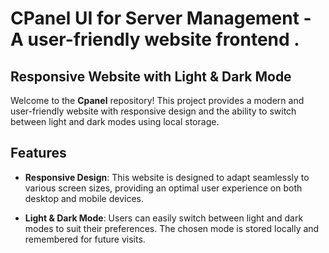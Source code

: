 

# CPanel UI for Server Management - A user-friendly website frontend .

## Responsive Website with Light & Dark Mode

Welcome to the **Cpanel** repository! This project provides a modern and user-friendly website with responsive design and the ability to switch between light and dark modes using local storage.


## Features

- **Responsive Design**: This website is designed to adapt seamlessly to various screen sizes, providing an optimal user experience on both desktop and mobile devices.

- **Light & Dark Mode**: Users can easily switch between light and dark modes to suit their preferences. The chosen mode is stored locally and remembered for future visits.

